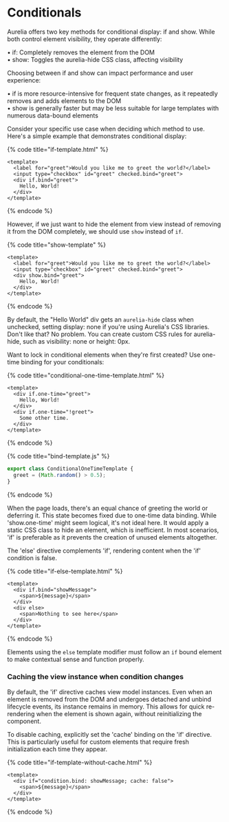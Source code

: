 # Conditionals

Aurelia offers two key methods for conditional display: if and show. While both control element visibility, they operate differently:

• if: Completely removes the element from the DOM\
• show: Toggles the aurelia-hide CSS class, affecting visibility

Choosing between if and show can impact performance and user experience:

• if is more resource-intensive for frequent state changes, as it repeatedly removes and adds elements to the DOM\
• show is generally faster but may be less suitable for large templates with numerous data-bound elements

Consider your specific use case when deciding which method to use. Here's a simple example that demonstrates conditional display:

{% code title="if-template.html" %}
```markup
<template>
  <label for="greet">Would you like me to greet the world?</label>
  <input type="checkbox" id="greet" checked.bind="greet">
  <div if.bind="greet">
    Hello, World!
  </div>
</template>
```
{% endcode %}

However, if we just want to hide the element from view instead of removing it from the DOM completely, we should use `show` instead of `if`.

{% code title="show-template" %}
```markup
<template>
  <label for="greet">Would you like me to greet the world?</label>
  <input type="checkbox" id="greet" checked.bind="greet">
  <div show.bind="greet">
    Hello, World!
  </div>
</template>
```
{% endcode %}

By default, the "Hello World" div gets an `aurelia-hide` class when unchecked, setting display: none if you're using Aurelia's CSS libraries. Don't like that? No problem. You can create custom CSS rules for aurelia-hide, such as visibility: none or height: 0px.

Want to lock in conditional elements when they're first created? Use one-time binding for your conditionals:

{% code title="conditional-one-time-template.html" %}
```markup
<template>
  <div if.one-time="greet">
    Hello, World!
  </div>
  <div if.one-time="!greet">
    Some other time.
  </div>
</template>
```
{% endcode %}

{% code title="bind-template.js" %}
```javascript
export class ConditionalOneTimeTemplate {
  greet = (Math.random() > 0.5);
}
```
{% endcode %}

When the page loads, there's an equal chance of greeting the world or deferring it. This state becomes fixed due to one-time data binding. While 'show.one-time' might seem logical, it's not ideal here. It would apply a static CSS class to hide an element, which is inefficient. In most scenarios, 'if' is preferable as it prevents the creation of unused elements altogether.

The 'else' directive complements 'if', rendering content when the 'if' condition is false.

{% code title="if-else-template.html" %}
```markup
<template>
  <div if.bind="showMessage">
    <span>${message}</span>
  </div>
  <div else>
    <span>Nothing to see here</span>
  </div>
</template>
```
{% endcode %}

Elements using the `else` template modifier must follow an `if` bound element to make contextual sense and function properly.

### Caching the view instance when condition changes

By default, the 'if' directive caches view model instances. Even when an element is removed from the DOM and undergoes detached and unbind lifecycle events, its instance remains in memory. This allows for quick re-rendering when the element is shown again, without reinitializing the component.

To disable caching, explicitly set the 'cache' binding on the 'if' directive. This is particularly useful for custom elements that require fresh initialization each time they appear.

{% code title="if-template-without-cache.html" %}
```markup
<template>
  <div if="condition.bind: showMessage; cache: false">
    <span>${message}</span>
  </div>
</template>
```
{% endcode %}


